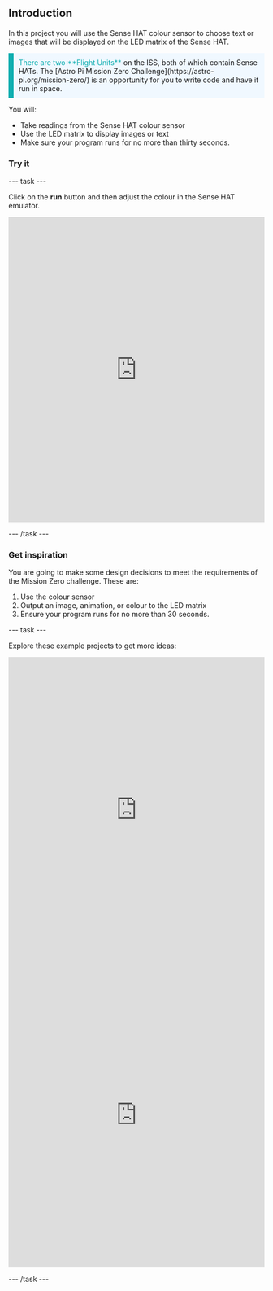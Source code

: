 ## Introduction

In this project you will use the Sense HAT colour sensor to choose text or images that will be displayed on the LED matrix of the Sense HAT.

<p style="border-left: solid; border-width:10px; border-color: #0faeb0; background-color: aliceblue; padding: 10px;">
<span style="color: #0faeb0">There are two **Flight Units**</span> on the ISS, both of which contain Sense HATs. The [Astro Pi Mission Zero Challenge](https://astro-pi.org/mission-zero/) is an opportunity for you to write code and have it run in space.
</p>

You will:
+ Take readings from the Sense HAT colour sensor 
+ Use the LED matrix to display images or text
+ Make sure your program runs for no more than thirty seconds.

### Try it 

--- task ---

Click on the **run** button and then adjust the colour in the Sense HAT emulator.

<iframe src="https://trinket.io/embed/python/604972af60" width="100%" height="600" frameborder="0" marginwidth="0" marginheight="0" allowfullscreen></iframe>

--- /task ---

### Get inspiration 

You are going to make some design decisions to meet the requirements of the Mission Zero challenge. These are:

1. Use the colour sensor
1. Output an image, animation, or colour to the LED matrix
1. Ensure your program runs for no more than 30 seconds.

--- task ---

Explore these example projects to get more ideas:

<iframe src="https://trinket.io/embed/python/019172316b" width="100%" height="600" frameborder="0" marginwidth="0" marginheight="0" allowfullscreen></iframe>

<iframe src="https://trinket.io/embed/python/d529175079" width="100%" height="600" frameborder="0" marginwidth="0" marginheight="0" allowfullscreen></iframe>


--- /task ---


